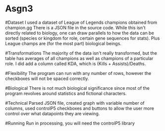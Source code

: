 # Asgn3

#Dataset
I used a dataset of League of Legends champions obtained from champion.gg
There is a JSON file in the source code. While this isn't directly related
to biology, one can draw parallels to how the data can be sorted (species
or kingdom for role, certain gene sequences for stats). Plus League champs
are (for the most part) biological beings.

#Transformations
The majority of the data isn't really transformed, but the table has
averages of all champions as well as champions of a particular role. I
did add a column called KDA, which is (Kills + Assists)/Deaths.

#Flexibility
The program can run with any number of rows, however the checkboxes will
not be spaced correctly.

#Biological
There is not much biological significance since most of the program
revolves around statistics and fictional characters.

#Technical
Parsed JSON file, created graph with variable number of columns, used
controlP5 checkboxes and buttons to allow the user more control over
what datapoints they are viewing.

#Running
Run in processing, you will need the controlP5 library

